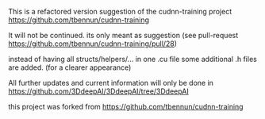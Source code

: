 This is a refactored version suggestion of the cudnn-training project https://github.com/tbennun/cudnn-training

It will not be continued. its only meant as suggestion (see pull-request https://github.com/tbennun/cudnn-training/pull/28)

instead of having all structs/helpers/... in one .cu file some additional .h files are added. (for a clearer appearance)

All further updates and current information will only be done in https://github.com/3DdeepAI/3DdeepAI/tree/3DdeepAI 

this project was forked from https://github.com/tbennun/cudnn-training

